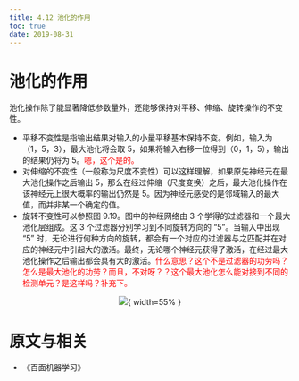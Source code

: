 ```yaml
---
title: 4.12 池化的作用
toc: true
date: 2019-08-31
---
```


# 池化的作用

池化操作除了能显著降低参数量外，还能够保持对平移、伸缩、旋转操作的不变性。

- 平移不变性是指输出结果对输入的小量平移基本保持不变。例如，输入为（1，5，3），最大池化将会取 5，如果将输入右移一位得到（0，1，5），输出的结果仍将为 5。<span style="color:red;">嗯，这个是的。</span>
- 对伸缩的不变性（一般称为尺度不变性）可以这样理解，如果原先神经元在最大池化操作之后输出 5，那么在经过伸缩（尺度变换）之后，最大池化操作在该神经元上很大概率的输出仍然是 5。因为神经元感受的是邻域输入的最大值，而并非某一个确定的值。
- 旋转不变性可以参照图 9.19。图中的神经网络由 3 个学得的过滤器和一个最大池化层组成。这 3 个过滤器分别学习到不同旋转方向的 “5”。当输入中出现 “5” 时，无论进行何种方向的旋转，都会有一个对应的过滤器与之匹配并在对应的神经元中引起大的激活。最终，无论哪个神经元获得了激活，在经过最大池化操作之后输出都会具有大的激活。<span style="color:red;">什么意思？这个不是过滤器的功劳吗？怎么是最大池化的功劳？而且，不对呀？？这个最大池化怎么能对接到不同的检测单元？是这样吗？补充下。</span>

<center>

![](http://images.iterate.site/blog/image/20190414/2EdEpp2X37Xh.png?imageslim){ width=55% }

</center>






# 原文与相关

- 《百面机器学习》
